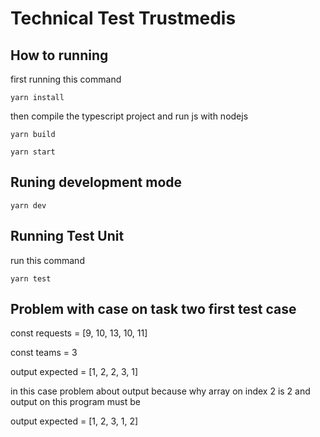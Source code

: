 # Technical Test Trustmedis

## How to running

first running this command

```
yarn install
```

then compile the typescript project
and run js with nodejs

```
yarn build
```

```
yarn start
```

## Runing development mode

```
yarn dev
```

## Running Test Unit

run this command

```
yarn test
```

## Problem with case on task two first test case

const requests = [9, 10, 13, 10, 11]

const teams = 3

output expected = [1, 2, 2, 3, 1]

in this case problem about output because why array on index 2 is 2 and output on this program must be

output expected = [1, 2, 3, 1, 2]
